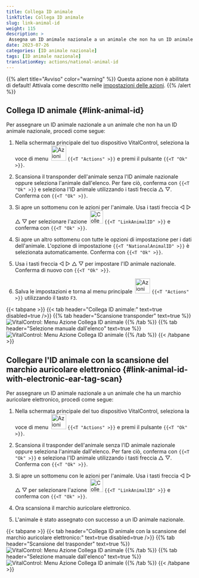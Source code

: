 ```yaml
---
title: Collega ID animale
linkTitle: Collega ID animale
slug: link-animal-id
weight: 115
description: >
 Assegna un ID animale nazionale a un animale che non ha un ID animale nazionale
date: 2023-07-26
categories: [ID animale nazionale]
tags: [ID animale nazionale]
translationKey: actions/national-animal-id
---
```

{{% alert title="Avviso" color="warning" %}}
Questa azione non è abilitata di default! Attivala come descritto nelle [impostazioni delle azioni](../settings/).
{{% /alert %}}

## Collega ID animale {#link-animal-id}

Per assegnare un ID animale nazionale a un animale che non ha un ID animale nazionale, procedi come segue:

1. Nella schermata principale del tuo dispositivo VitalControl, seleziona la voce di menu &nbsp;<img src="/icons/actions.svg" width="40" align="bottom" alt="Azioni" /> `{{<T "Actions" >}}` e premi il pulsante `{{<T "Ok" >}}`.

2. Scansiona il transponder dell'animale senza l'ID animale nazionale oppure seleziona l'animale dall'elenco. Per fare ciò, conferma con `{{<T "Ok" >}}` e seleziona l'ID animale utilizzando i tasti freccia △ ▽. Conferma con `{{<T "Ok" >}}`.

3. Si apre un sottomenu con le azioni per l'animale. Usa i tasti freccia ◁ ▷ △ ▽ per selezionare l'azione &nbsp;<img src="/icons/actions/link-nais-id.svg" width="35" align="bottom" alt="Collega ID animale" /> `{{<T "LinkAnimalID" >}}` e conferma con `{{<T "Ok" >}}`.

4. Si apre un altro sottomenu con tutte le opzioni di impostazione per i dati dell'animale. L'opzione di impostazione `{{<T "NationalAnimalID" >}}` è selezionata automaticamente. Conferma con `{{<T "Ok" >}}`.

5. Usa i tasti freccia ◁ ▷ △ ▽ per impostare l'ID animale nazionale. Conferma di nuovo con `{{<T "Ok" >}}`.

6. Salva le impostazioni e torna al menu principale &nbsp;<img src="/icons/actions.svg" width="40" align="bottom" alt="Azioni" /> `{{<T "Actions" >}}` utilizzando il tasto `F3`.

{{< tabpane >}}
{{< tab header="Collega ID animale:" text=true disabled=true />}}
{{% tab header="Scansione transponder" text=true %}}
![VitalControl: Menu Azione Collega ID animale](../images/linkanimalid-scan.png "Collega ID animale")
{{% /tab %}}
{{% tab header="Selezione manuale dall'elenco" text=true %}}
![VitalControl: Menu Azione Collega ID animale](../images/linkanimalid.png "Collega ID animale")
{{% /tab %}}
{{< /tabpane >}}

## Collegare l'ID animale con la scansione del marchio auricolare elettronico {#link-animal-id-with-electronic-ear-tag-scan}

Per assegnare un ID animale nazionale a un animale che ha un marchio auricolare elettronico, procedi come segue:

1. Nella schermata principale del tuo dispositivo VitalControl, seleziona la voce di menu &nbsp;<img src="/icons/actions.svg" width="40" align="bottom" alt="Azioni" /> `{{<T "Actions" >}}` e premi il pulsante `{{<T "Ok" >}}`.

2. Scansiona il trasponder dell'animale senza l'ID animale nazionale oppure seleziona l'animale dall'elenco. Per fare ciò, conferma con `{{<T "Ok" >}}` e seleziona l'ID animale utilizzando i tasti freccia △ ▽. Conferma con `{{<T "Ok" >}}`.

3. Si apre un sottomenu con le azioni per l'animale. Usa i tasti freccia ◁ ▷ △ ▽ per selezionare l'azione &nbsp;<img src="/icons/actions/scan-nais-id.svg" width="35" align="bottom" alt="Collega ID animale" /> `{{<T "LinkAnimalID" >}}` e conferma con `{{<T "Ok" >}}`.

4. Ora scansiona il marchio auricolare elettronico.

5. L'animale è stato assegnato con successo a un ID animale nazionale.

{{< tabpane >}}
{{< tab header="Collega ID animale con la scansione del marchio auricolare elettronico:" text=true disabled=true />}}
{{% tab header="Scansione del trasponder" text=true %}}
![VitalControl: Menu Azione Collega ID animale](../images/linkanimalidscan-scan.png "Collega ID animale")
{{% /tab %}}
{{% tab header="Selezione manuale dall'elenco" text=true %}}
![VitalControl: Menu Azione Collega ID animale](../images/linkanimalidscan.png "Collega ID animale")
{{% /tab %}}
{{< /tabpane >}}
